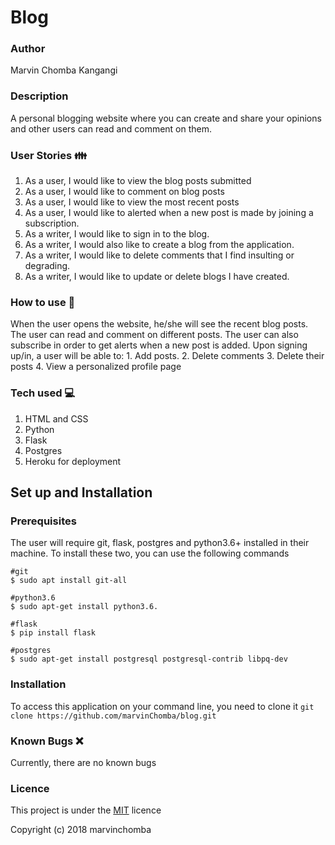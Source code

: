 # Blog

###  Author
Marvin Chomba Kangangi

### Description
 A personal blogging website where you can create and share your opinions and other users can read and comment on them.

### User Stories :family:
1. As a user, I would like to view the blog posts submitted
1. As a user, I would like to comment on blog posts
1. As a user, I would like to view the most recent posts
1. As a user, I would like to alerted when a new post is made by joining a subscription.
1. As a writer, I would like to sign in to the blog.
1. As a writer, I would also like to create a blog from the application.
1. As a writer, I would like to delete comments that I find insulting or degrading.
1. As a writer, I would like to update or delete blogs I have created.

### How to use :rocket:
When the user opens the website, he/she will see the recent blog posts.
The user can read and comment on different posts.
The user can also subscribe in order to get alerts when a new post is added.
Upon signing up/in, a user will be able to:
    1. Add posts.
    2. Delete comments
    3. Delete their posts
    4. View a personalized profile page


### Tech used :computer: 
1. HTML and CSS
2. Python
3. Flask
1. Postgres
1. Heroku for deployment

## Set up and Installation
### Prerequisites
The user will require git, flask, postgres and python3.6+ installed in their machine.
To install these two, you can use the following commands
```
#git
$ sudo apt install git-all

#python3.6
$ sudo apt-get install python3.6.

#flask
$ pip install flask

#postgres
$ sudo apt-get install postgresql postgresql-contrib libpq-dev
```

### Installation
To access this application on your command line, you need to clone it 
`git clone https://github.com/marvinChomba/blog.git`

### Known Bugs :x:
Currently, there are no known bugs

### Licence
This project is under the [MIT](https://github.com/marvinChomba/blog/blob/master/LICENSE) licence

Copyright (c) 2018 marvinchomba
